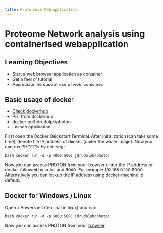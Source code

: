 ```yaml
---
title: Proteomics Web Application
---
```


# Proteome Network analysis using containerised webapplication #

## Learning Objectives
- Start a web browser  application as container
- Get a feel of tutorial
- Appreciate the ease of use of web-container.


## Basic usage of docker
- [Check dockerhub](https://hub.docker.com/r/jdrudolph/photon)
- Pull from dockerhub
- docker pull jdrudolph/photon
- Launch application


First open the Docker Quickstart Terminal. After initialization (can take some time), denote the IP address of docker (under the whale image). Now you can run PHOTON by entering:

`bash docker run -d -p 5000:5000 jdrudolph/photon `

Now you can access PHOTON from your browser under the IP address of docker followed by colon and 5000. For example 192.168.0.100:5000. Alternatively you can lookup the IP address using docker-machine ip default.

## Docker for Windows / Linux

Open a Powershell (terminal in linux) and run:

`bash docker run -d -p 5000:5000 jdrudolph/photon `

Now you can access PHOTON from your [browser](http://localhost:5000).




